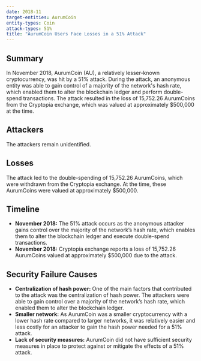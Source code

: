 ```yaml
---
date: 2018-11
target-entities: AurumCoin
entity-types: Coin
attack-types: 51%
title: "AurumCoin Users Face Losses in a 51% Attack"
---
```


## Summary

In November 2018, AurumCoin (AU), a relatively lesser-known cryptocurrency, was hit by a 51% attack. During the attack, an anonymous entity was able to gain control of a majority of the network's hash rate, which enabled them to alter the blockchain ledger and perform double-spend transactions. The attack resulted in the loss of 15,752.26 AurumCoins from the Cryptopia exchange, which was valued at approximately $500,000 at the time.

## Attackers

The attackers remain unidentified.

## Losses

The attack led to the double-spending of 15,752.26 AurumCoins, which were withdrawn from the Cryptopia exchange. At the time, these AurumCoins were valued at approximately $500,000. 

## Timeline

- **November 2018:** The 51% attack occurs as the anonymous attacker gains control over the majority of the network’s hash rate, which enables them to alter the blockchain ledger and execute double-spend transactions.
- **November 2018:** Cryptopia exchange reports a loss of 15,752.26 AurumCoins valued at approximately $500,000 due to the attack.

## Security Failure Causes

- **Centralization of hash power:** One of the main factors that contributed to the attack was the centralization of hash power. The attackers were able to gain control over a majority of the network’s hash rate, which enabled them to alter the blockchain ledger.
- **Smaller network:** As AurumCoin was a smaller cryptocurrency with a lower hash rate compared to larger networks, it was relatively easier and less costly for an attacker to gain the hash power needed for a 51% attack.
- **Lack of security measures:** AurumCoin did not have sufficient security measures in place to protect against or mitigate the effects of a 51% attack.
